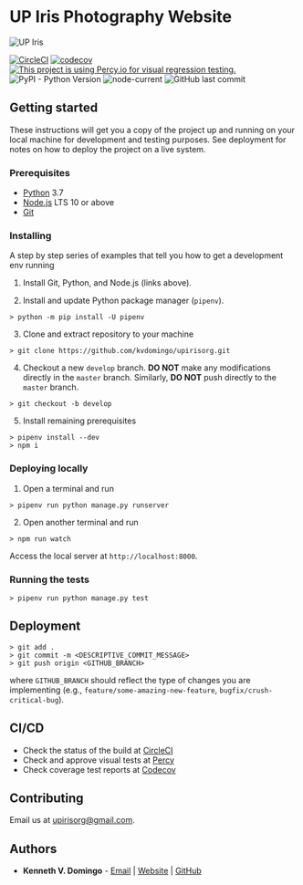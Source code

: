 # UP Iris Photography Website

![UP Iris](http://res.cloudinary.com/kdphotography-assets/image/upload/c_scale,w_256/v1/upirisorg/web/static/web/media/private/logo.png)

[![CircleCI](https://circleci.com/gh/kvdomingo/upirisorg.svg?style=svg)](https://circleci.com/gh/kvdomingo/upirisorg)
[![codecov](https://codecov.io/gh/kvdomingo/upirisorg/branch/master/graph/badge.svg)](https://codecov.io/gh/kvdomingo/upirisorg)
[![This project is using Percy.io for visual regression testing.](https://percy.io/static/images/percy-badge.svg)](https://percy.io/Kenneth-V-Domingo/upirisorg)
![PyPI - Python Version](https://img.shields.io/pypi/pyversions/django?style=flat-square)
![node-current](https://img.shields.io/node/v/react?style=flat-square)
![GitHub last commit](https://img.shields.io/github/last-commit/kvdomingo/upirisorg?style=flat-square)


## Getting started
These instructions will get you a copy of the project up and running on your local machine for development and testing purposes. See deployment for notes on how to deploy the project on a live system.

### Prerequisites
- [Python](https://python.org/downloads) 3.7
- [Node.js](https://nodejs.org/en/) LTS 10 or above
- [Git](https://git-scm.com/)

### Installing
A step by step series of examples that tell you how to get a development env running

1. Install Git, Python, and Node.js (links above).

2. Install and update Python package manager (`pipenv`).
```shell
> python -m pip install -U pipenv
```

3. Clone and extract repository to your machine
```shell
> git clone https://github.com/kvdomingo/upirisorg.git
```

4. Checkout a new `develop` branch. **DO NOT** make any modifications directly in the `master` branch. Similarly, **DO NOT** push directly to the `master` branch.
```shell
> git checkout -b develop
```

5. Install remaining prerequisites
```shell
> pipenv install --dev
> npm i
```

### Deploying locally
1. Open a terminal and run
```shell
> pipenv run python manage.py runserver
```

2. Open another terminal and run
```shell
> npm run watch
```

Access the local server at `http://localhost:8000`.

### Running the tests
```shell
> pipenv run python manage.py test
```

## Deployment
```shell
> git add .
> git commit -m <DESCRIPTIVE_COMMIT_MESSAGE>
> git push origin <GITHUB_BRANCH>
```
where `GITHUB_BRANCH` should reflect the type of changes you are implementing (e.g., `feature/some-amazing-new-feature`, `bugfix/crush-critical-bug`).

## CI/CD
- Check the status of the build at [CircleCI](https://circleci.com/gh/kvdomingo/upirisorg)
- Check and approve visual tests at [Percy](https://percy.io/Kenneth-V-Domingo/upirisorg)
- Check coverage test reports at [Codecov](https://codecov.io/gh/kvdomingo/upirisorg)

## Contributing
Email us at [upirisorg@gmail.com](mailto:upirisorg.gmail.com).

## Authors
- **Kenneth V. Domingo** - [Email](mailto:hello@kvdomingo.xyz) | [Website](https://kvdomingo.xyz) | [GitHub](https://github.com/kvdomingo)
